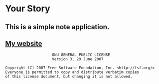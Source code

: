 # Your Story
This is a simple note application.
----------
[My website](http://www.semiworld.org/)
------
                         GNU GENERAL PUBLIC LICENSE
                         Version 3, 29 June 2007
 
    Copyright (C) 2007 Free Software Foundation, Inc. <http://fsf.org/>
    Everyone is permitted to copy and distribute verbatim copies
    of this license document, but changing it is not allowed.
